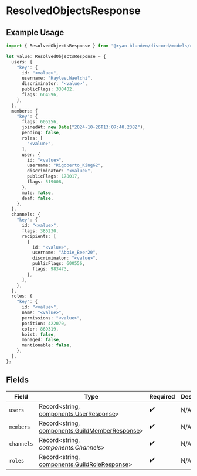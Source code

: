 # ResolvedObjectsResponse

## Example Usage

```typescript
import { ResolvedObjectsResponse } from "@ryan-blunden/discord/models/components";

let value: ResolvedObjectsResponse = {
  users: {
    "key": {
      id: "<value>",
      username: "Haylee.Waelchi",
      discriminator: "<value>",
      publicFlags: 330402,
      flags: 664596,
    },
  },
  members: {
    "key": {
      flags: 605256,
      joinedAt: new Date("2024-10-26T13:07:40.238Z"),
      pending: false,
      roles: [
        "<value>",
      ],
      user: {
        id: "<value>",
        username: "Rigoberto_King62",
        discriminator: "<value>",
        publicFlags: 178017,
        flags: 519008,
      },
      mute: false,
      deaf: false,
    },
  },
  channels: {
    "key": {
      id: "<value>",
      flags: 385230,
      recipients: [
        {
          id: "<value>",
          username: "Abbie_Beer20",
          discriminator: "<value>",
          publicFlags: 600556,
          flags: 983473,
        },
      ],
    },
  },
  roles: {
    "key": {
      id: "<value>",
      name: "<value>",
      permissions: "<value>",
      position: 422070,
      color: 869319,
      hoist: false,
      managed: false,
      mentionable: false,
    },
  },
};
```

## Fields

| Field                                                                                            | Type                                                                                             | Required                                                                                         | Description                                                                                      |
| ------------------------------------------------------------------------------------------------ | ------------------------------------------------------------------------------------------------ | ------------------------------------------------------------------------------------------------ | ------------------------------------------------------------------------------------------------ |
| `users`                                                                                          | Record<string, [components.UserResponse](../../models/components/userresponse.md)>               | :heavy_check_mark:                                                                               | N/A                                                                                              |
| `members`                                                                                        | Record<string, [components.GuildMemberResponse](../../models/components/guildmemberresponse.md)> | :heavy_check_mark:                                                                               | N/A                                                                                              |
| `channels`                                                                                       | Record<string, *components.Channels*>                                                            | :heavy_check_mark:                                                                               | N/A                                                                                              |
| `roles`                                                                                          | Record<string, [components.GuildRoleResponse](../../models/components/guildroleresponse.md)>     | :heavy_check_mark:                                                                               | N/A                                                                                              |